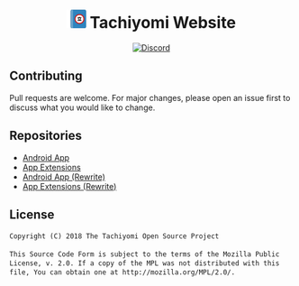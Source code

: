 <div>
	<h1 align="center"><img src="./src/.vuepress/public/assets/media/tachiyomi.png">Tachiyomi Website</h1>
	<p align="center">
		<a href="https://discord.gg/tachiyomi">
			<img src="https://img.shields.io/discord/349436576037732353.svg?label=Discord&labelColor=7289da&color=2c2f33&style=flat" alt="Discord">
		</a>
	</p>
</div>

## Contributing

Pull requests are welcome. For major changes, please open an issue first to discuss what you would like to change.

## Repositories

* [Android App](https://github.com/inorichi/tachiyomi/)
* [App Extensions](https://github.com/inorichi/tachiyomi-extensions)
* [Android App (Rewrite)](https://github.com/tachiyomiorg/android-app)
* [App Extensions (Rewrite)](https://github.com/tachiyomiorg/extensions)

## License

	Copyright (C) 2018 The Tachiyomi Open Source Project

	This Source Code Form is subject to the terms of the Mozilla Public
	License, v. 2.0. If a copy of the MPL was not distributed with this
	file, You can obtain one at http://mozilla.org/MPL/2.0/.

